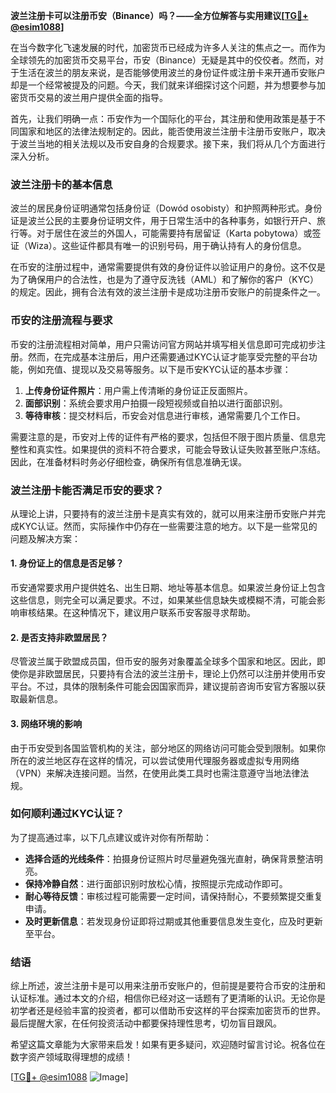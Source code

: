 **波兰注册卡可以注册币安（Binance）吗？——全方位解答与实用建议[[TG💪+ @esim1088](https://t.me/s/esim1088)]**

在当今数字化飞速发展的时代，加密货币已经成为许多人关注的焦点之一。而作为全球领先的加密货币交易平台，币安（Binance）无疑是其中的佼佼者。然而，对于生活在波兰的朋友来说，是否能够使用波兰的身份证件或注册卡来开通币安账户却是一个经常被提及的问题。今天，我们就来详细探讨这个问题，并为想要参与加密货币交易的波兰用户提供全面的指导。

首先，让我们明确一点：币安作为一个国际化的平台，其注册和使用政策是基于不同国家和地区的法律法规制定的。因此，能否使用波兰注册卡注册币安账户，取决于波兰当地的相关法规以及币安自身的合规要求。接下来，我们将从几个方面进行深入分析。

### 波兰注册卡的基本信息

波兰的居民身份证明通常包括身份证（Dowód osobisty）和护照两种形式。身份证是波兰公民的主要身份证明文件，用于日常生活中的各种事务，如银行开户、旅行等。对于居住在波兰的外国人，可能需要持有居留证（Karta pobytowa）或签证（Wiza）。这些证件都具有唯一的识别号码，用于确认持有人的身份信息。

在币安的注册过程中，通常需要提供有效的身份证件以验证用户的身份。这不仅是为了确保用户的合法性，也是为了遵守反洗钱（AML）和了解你的客户（KYC）的规定。因此，拥有合法有效的波兰注册卡是成功注册币安账户的前提条件之一。

### 币安的注册流程与要求

币安的注册流程相对简单，用户只需访问官方网站并填写相关信息即可完成初步注册。然而，在完成基本注册后，用户还需要通过KYC认证才能享受完整的平台功能，例如充值、提现以及交易等服务。以下是币安KYC认证的基本步骤：

1. **上传身份证件照片**：用户需上传清晰的身份证正反面照片。
2. **面部识别**：系统会要求用户拍摄一段短视频或自拍以进行面部识别。
3. **等待审核**：提交材料后，币安会对信息进行审核，通常需要几个工作日。

需要注意的是，币安对上传的证件有严格的要求，包括但不限于图片质量、信息完整性和真实性。如果提供的资料不符合要求，可能会导致认证失败甚至账户冻结。因此，在准备材料时务必仔细检查，确保所有信息准确无误。

### 波兰注册卡能否满足币安的要求？

从理论上讲，只要持有的波兰注册卡是真实有效的，就可以用来注册币安账户并完成KYC认证。然而，实际操作中仍存在一些需要注意的地方。以下是一些常见的问题及解决方案：

#### 1. 身份证上的信息是否足够？
币安通常要求用户提供姓名、出生日期、地址等基本信息。如果波兰身份证上包含这些信息，则完全可以满足要求。不过，如果某些信息缺失或模糊不清，可能会影响审核结果。在这种情况下，建议用户联系币安客服寻求帮助。

#### 2. 是否支持非欧盟居民？
尽管波兰属于欧盟成员国，但币安的服务对象覆盖全球多个国家和地区。因此，即使你是非欧盟居民，只要持有合法的波兰注册卡，理论上仍然可以注册并使用币安平台。不过，具体的限制条件可能会因国家而异，建议提前咨询币安官方客服以获取最新信息。

#### 3. 网络环境的影响
由于币安受到各国监管机构的关注，部分地区的网络访问可能会受到限制。如果你所在的波兰地区存在这样的情况，可以尝试使用代理服务器或虚拟专用网络（VPN）来解决连接问题。当然，在使用此类工具时也需注意遵守当地法律法规。

### 如何顺利通过KYC认证？

为了提高通过率，以下几点建议或许对你有所帮助：

- **选择合适的光线条件**：拍摄身份证照片时尽量避免强光直射，确保背景整洁明亮。
- **保持冷静自然**：进行面部识别时放松心情，按照提示完成动作即可。
- **耐心等待反馈**：审核过程可能需要一定时间，请保持耐心，不要频繁提交重复申请。
- **及时更新信息**：若发现身份证即将过期或其他重要信息发生变化，应及时更新至平台。

### 结语

综上所述，波兰注册卡是可以用来注册币安账户的，但前提是要符合币安的注册和认证标准。通过本文的介绍，相信你已经对这一话题有了更清晰的认识。无论你是初学者还是经验丰富的投资者，都可以借助币安这样的平台探索加密货币的世界。最后提醒大家，在任何投资活动中都要保持理性思考，切勿盲目跟风。

希望这篇文章能为大家带来启发！如果有更多疑问，欢迎随时留言讨论。祝各位在数字资产领域取得理想的成绩！

[[TG💪+ @esim1088](https://t.me/s/esim1088) ![Image](https://i.postimg.cc/4NQfJmqS/Snipaste-2025-05-13-00-14-12.png)]